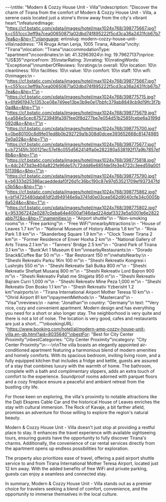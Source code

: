 ---\ntitle: "Modern & Cozzy House Unit - Villa"\ndescription: "Discover the charm of Tirana from the comfort of Modern & Cozzy House Unit - Villa, a serene oasis located just a stone's throw away from the city's vibrant heart."\nfeaturedImage: "https://cf.bstatic.com/xdata/images/hotel/max1024x768/398775667.jpg?k=c551ccc3eff9a7cea00650871a02dbd74f895222f5cd3ca36a2431fcb67b77ea&o=&hp=1"\nlanguage: en\nslug: modern-cozzy-house-unit-villa\naddress: "74 Rruga Artan Lenja, 1005 Tirana, Albania"\ncity: "Tirana"\nlocation: "Tirana"\naccommodationType: "apartment"\ncoordinates:\n  lat: 41.32963924\n  lng: 19.79627137\nprice: "US$35"\npriceFrom: 35\nstarRating: 3\nrating: 10\nratingWords: "Exceptional"\nnumberOfReviews: 1\nratings:\n  overall: 10\n  location: 10\n  cleanliness: 10\n  facilities: 10\n  value: 10\n  comfort: 10\n  staff: 10\n  wifi: 0\nimages:\n  - "https://cf.bstatic.com/xdata/images/hotel/max1024x768/398775667.jpg?k=c551ccc3eff9a7cea00650871a02dbd74f895222f5cd3ca36a2431fcb67b77ea&o=&hp=1"\n  - "https://cf.bstatic.com/xdata/images/hotel/max1024x768/398775715.jpg?k=6fd961947c1353ce08e749ee13be3b9e0e17bbfc379ab8849cb9d19fc3f7b0ad&o=&hp=1"\n  - "https://cf.bstatic.com/xdata/images/hotel/max1024x768/398775679.jpg?k=a584e5cec675723949fa397fee0f8d277be7e054d51b2585fcebe6a3199d092d&o=&hp=1"\n  - "https://cf.bstatic.com/xdata/images/hotel/max1024x768/398775700.jpg?k=0be80100c8d9fe01ed8b0b292729a1b308d0dcee393652668c814749852e0a02&o=&hp=1"\n  - "https://cf.bstatic.com/xdata/images/hotel/max1024x768/398775677.jpg?k=b72145fc300121ec57ef8c055d562414ffa0e282280a538192f17a9b7857ef8b&o=&hp=1"\n  - "https://cf.bstatic.com/xdata/images/hotel/max1024x768/398775818.jpg?k=4dc2473d3e404a822fe96de57c72ddd6e685fde5fe3e4722c3eed59a00151139&o=&hp=1"\n  - "https://cf.bstatic.com/xdata/images/hotel/max1024x768/398775790.jpg?k=b6333d25386acaeddedaf0f26d1c36bc190c87e97d53521709ef937347fdc5b5&o=&hp=1"\n  - "https://cf.bstatic.com/xdata/images/hotel/max1024x768/398775862.jpg?k=bf14725480dab81df2d949146e9a3741d0e03cee562d9040cfe34c0005b8a524&o=&hp=1"\n  - "https://cf.bstatic.com/xdata/images/hotel/max1024x768/398775802.jpg?k=953367242e0287c0eba64e4000af146dad224daf3323e5a5001e6e2822abb7f2&o=&hp=1"\namenities:\n  - "Airport shuttle"\n  - "Non-smoking rooms"\n  - "Free parking"\n  - "Free WiFi"\nnearbyAttractions:\n  - "House of Leaves 1.7 km"\n  - "National Museum of History Albania 1.8 km"\n  - "Rinia Park 1.9 km"\n  - "Skanderbeg Square 1.9 km"\n  - "Clock Tower Tirana 2 km"\n  - "Former Residence of Enver Hoxha 2 km"\n  - "National Gallery of Arts Tirana 2.1 km"\n  - "Tanners' Bridge 2.5 km"\n  - "Grand Park of Tirana 3.1 km"\n  - "Bunk'Art 1 Museum 6 km"\nnearbyRestaurants:\n  - "Dorado Snack&Coffee Bar 50 m"\n  - "Bar Restorant 150 m"\nwhatsNearby:\n  - "Sheshi Rekreativ Parku 1Km 100 m"\n  - "Sheshi Rekreativ Kongresi i Lushnjës 550 m"\n  - "Sheshi Rekreativ Sali Butka 800 m"\n  - "Sheshi Rekreativ Shefqet Musaraj 800 m"\n  - "Sheshi Rekreativ Lord Bajron 900 m"\n  - "Sheshi Rekreativ Pallati me Shigjeta 950 m"\n  - "Sheshi Rekreativ Bajram Curri 1,000 m"\n  - "Sheshi Rekreativ Mine Peza 1,000 m"\n  - "Sheshi Rekreativ Don Bosko 1.1 km"\n  - "Shesh Rekreativ Yzberisht 1.2 km"\nairports:\n  - "Tirana International Airport Mother Teresa 10 km"\n  - "Ohrid Airport 81 km"\npaymentMethods:\n  - "Mastercard"\n  - "Visa"\nreviews:\n  - name: "Jonathan"\n    country: "Germany"\n    text: "“Very nice, cozy and convenient apartment. Modern design and has everything you need for a short or also longer stay. The neighborhood is very quite and there is not a lot of noise. The location is very good, cafes and restaurants are just a short...”"\nbookingURL: "https://www.booking.com/hotel/al/modern-amp-cozzy-house-unit-villa.en-gb.html?aid=8035640"\nbestFor: "Best for City Center Proximity"\nbestCategories: "City Center Proximity"\ncategory: "City Center Proximity"\n---\n\nThe villa boasts an elegantly appointed air-conditioned apartment featuring a harmonious blend of modern amenities and homely comforts. With its spacious bedroom, inviting living room, and a fully equipped kitchen that includes a fridge and kettle, guests are assured of a stay that combines luxury with the warmth of home. The bathroom, complete with a bath and complimentary slippers, adds an extra touch of comfort to the experience. Soundproof rooms adorned with parquet floors and a cozy fireplace ensure a peaceful and ambient retreat from the bustling city life.

For those keen on exploring, the villa's proximity to notable attractions like the Dajti Ekspres Cable Car and the historical House of Leaves enriches the stay with cultural immersion. The Rock of Kavaje, a bit farther afield, promises an adventure for those willing to explore the region's natural beauty.

Modern & Cozzy House Unit - Villa doesn't just stop at providing a restful place to stay. It enhances the travel experience with available sightseeing tours, ensuring guests have the opportunity to fully discover Tirana's charms. Additionally, the convenience of car rental services directly from the apartment opens up endless possibilities for exploration.

The property also prioritizes ease of travel, offering a paid airport shuttle service to and from Tirana International Mother Teresa Airport, located just 12 km away. With the added benefits of free WiFi and private parking, guests can enjoy a seamless and connected stay.

In summary, Modern & Cozzy House Unit - Villa stands out as a premier choice for travelers seeking a blend of comfort, convenience, and the opportunity to immerse themselves in the local culture.